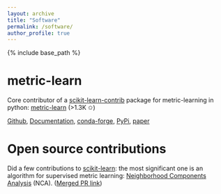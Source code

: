 ```yaml
---
layout: archive
title: "Software"
permalink: /software/
author_profile: true
---
```

{% include base_path %}

metric-learn
=============
Core contributor of a [scikit-learn-contrib](https://github.com/scikit-learn-contrib) package for metric-learning in python: [metric-learn](https://github.com/scikit-learn-contrib/metric-learn)  (>1.3K &#10025;)

[Github](https://github.com/scikit-learn-contrib/metric-learn),  [Documentation](https://contrib.scikit-learn.org/metric-learn), [conda-forge](https://anaconda.org/conda-forge/metric-learn), [PyPi](https://pypi.org/project/metric-learn/), [paper](https://www.jmlr.org/papers/volume21/19-678/19-678.pdf) 

Open source contributions
=========================
Did a few contributions to [scikit-learn](https://scikit-learn.org/stable/): the most significant one is an algorithm for supervised metric learning: [Neighborhood Components Analysis](https://scikit-learn.org/stable/modules/generated/sklearn.neighbors.NeighborhoodComponentsAnalysis.html) (NCA). ([Merged PR link](https://github.com/scikit-learn/scikit-learn/pull/10058))